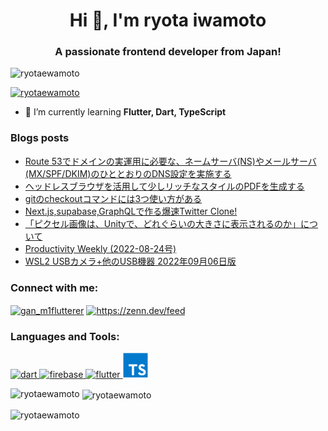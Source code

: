 <h1 align="center">Hi 👋, I'm ryota iwamoto</h1>
<h3 align="center">A passionate frontend developer from Japan!</h3>

<p align="left"> <img src="https://komarev.com/ghpvc/?username=ryotaewamoto&label=Profile%20views&color=0e75b6&style=flat" alt="ryotaewamoto" /> </p>

<p align="left"> <a href="https://github.com/ryo-ma/github-profile-trophy"><img src="https://github-profile-trophy.vercel.app/?username=ryotaewamoto" alt="ryotaewamoto" /></a> </p>

- 🌱 I’m currently learning **Flutter, Dart, TypeScript**

### Blogs posts
<!-- BLOG-POST-LIST:START -->
- [Route 53でドメインの実運用に必要な、ネームサーバ&lpar;NS&rpar;やメールサーバ&lpar;MX/SPF/DKIM&rpar;のひととおりのDNS設定を実施する](https://zenn.dev/sre_aip_tech/articles/db9d01a4d50158)
- [ヘッドレスブラウザを活用して少しリッチなスタイルのPDFを生成する](https://zenn.dev/moga/articles/gen-rich-pdf-with-headless-browser)
- [gitのcheckoutコマンドには3つ使い方がある](https://zenn.dev/tekihei2317/articles/bbdaf8173f21c9)
- [Next.js,supabase,GraphQLで作る爆速Twitter Clone!](https://zenn.dev/takpon1751/books/d630fbfa4e03ac)
- [「ピクセル画像は、Unityで、どれぐらいの大きさに表示されるのか」について](https://zenn.dev/ataka/articles/9d20d6c1d85473)
- [Productivity Weekly &lpar;2022-08-24号&rpar;](https://zenn.dev/korosuke613/articles/productivity-weekly-20220824)
- [WSL2 USBカメラ+他のUSB機器 2022年09月06日版](https://zenn.dev/pinto0309/articles/e1432253d29e30)
<!-- BLOG-POST-LIST:END -->

<h3 align="left">Connect with me:</h3>
<p align="left">
<a href="https://twitter.com/gan_m1flutterer" target="blank"><img align="center" src="https://raw.githubusercontent.com/rahuldkjain/github-profile-readme-generator/master/src/images/icons/Social/twitter.svg" alt="gan_m1flutterer" height="30" width="40" /></a>
<a href="/https://zenn.dev/feed" target="blank"><img align="center" src="https://raw.githubusercontent.com/rahuldkjain/github-profile-readme-generator/master/src/images/icons/Social/rss.svg" alt="https://zenn.dev/feed" height="30" width="40" /></a>
</p>

<h3 align="left">Languages and Tools:</h3>
<p align="left"> <a href="https://dart.dev" target="_blank" rel="noreferrer"> <img src="https://www.vectorlogo.zone/logos/dartlang/dartlang-icon.svg" alt="dart" width="40" height="40"/> </a> <a href="https://firebase.google.com/" target="_blank" rel="noreferrer"> <img src="https://www.vectorlogo.zone/logos/firebase/firebase-icon.svg" alt="firebase" width="40" height="40"/> </a> <a href="https://flutter.dev" target="_blank" rel="noreferrer"> <img src="https://www.vectorlogo.zone/logos/flutterio/flutterio-icon.svg" alt="flutter" width="40" height="40"/> </a> <a href="https://www.typescriptlang.org/" target="_blank" rel="noreferrer"> <img src="https://raw.githubusercontent.com/devicons/devicon/master/icons/typescript/typescript-original.svg" alt="typescript" width="40" height="40"/> </a> </p>

<p><img align="left" src="https://github-readme-stats.vercel.app/api/top-langs?username=ryotaewamoto&show_icons=true&locale=en&layout=compact" alt="ryotaewamoto" /></p>

<p>&nbsp;<img align="center" src="https://github-readme-stats.vercel.app/api?username=ryotaewamoto&show_icons=true&locale=en" alt="ryotaewamoto" /></p>

<p><img align="center" src="https://github-readme-streak-stats.herokuapp.com/?user=ryotaewamoto&" alt="ryotaewamoto" /></p>
